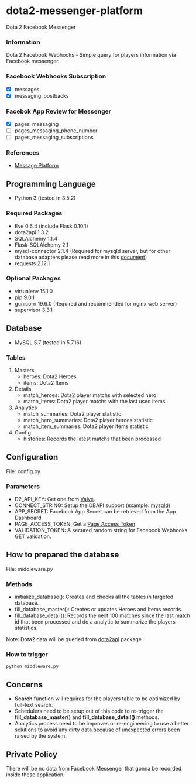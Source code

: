 # dota2-messenger-platform
Dota 2 Facebook Messenger

### Information

Dota 2 Facebook Webhooks - Simple query for players information via Facebook messenger.

### Facebook Webhooks Subscription

- [x] messages
- [x] messaging_postbacks

### Facebok App Review for Messenger

- [X] pages_messaging
- [ ] pages_messaging_phone_number
- [ ] pages_messaging_subscriptions

### References

- [Message Platform](https://developers.facebook.com/docs/messenger-platform)


## Programming Language

* Python 3 (tested in 3.5.2)

### Required Packages

* Eve 0.6.4 (include Flask 0.10.1)
* dota2api 1.3.2
* SQLAlchemy 1.1.4
* Flask-SQLAlchemy 2.1
* mysql-connector 2.1.4 (Required for mysqld server, but for other database adapters please read more in this [document](http://docs.sqlalchemy.org/en/latest/dialects/))
* requests 2.12.1

### Optional Packages

* virtualenv 15.1.0
* pip 9.0.1
* gunicorn 19.6.0 (Required and recommended for nginx web server)
* supervisor 3.3.1


## Database

* MySQL 5.7 (tested in 5.7.16)

### Tables

1. Masters
   * heroes: Dota2 Heroes
   * items: Dota2 Items
2. Details
   * match_heroes: Dota2 player matchs with selected hero
   * match_items: Dota2 player matchs with the last used items
3. Analytics
   * match_summaries: Dota2 player statistic
   * match_hero_summaries: Dota2 player heroes statistic
   * match_item_summaries: Dota2 player items statistic
4. Config
   * histories: Records the latest matchs that been processed


## Configuration

File: config.py

### Parameters

* D2_API_KEY: Get one from [Valve](http://dota2api.readthedocs.io/en/latest/tutorial.html).
* CONNECT_STRING: Setup the DBAPI support (example: [mysqld](http://docs.sqlalchemy.org/en/latest/dialects/mysql.html))
* APP_SECRET: Facebook App Secret can be retrieved from the App Dashboard
* PAGE_ACCESS_TOKEN: Get a [Page Access Token](https://developers.facebook.com/docs/messenger-platform/guides/setup#page_access_token)
* VALIDATION_TOKEN: A secured random string for Facebook Webhooks GET validation.  


## How to prepared the database

File: middleware.py

### Methods

* initialize_database(): Creates and checks all the tables in targeted database.
* fill_database_master(): Creates or updates Heroes and Items records.
* fill_database_detail(): Records the next 100 matches since the last match id that been processed and do a analytic to summarize the players statistics.

Note: Dota2 data will be queried from [dota2api](https://dota2api.readthedocs.io/en/latest/) package.

### How to trigger

    python middleware.py


## Concerns

* **Search** function will requires for the players table to be optimized by full-text search.
* Schedulers need to be setup out of this code to re-trigger the **fill_database_master()** and **fill_database_detail()** methods.
* Analytics process need to be improves or re-engineering to use a better solutions to avoid any dirty data because of unexpected errors been raised by the system.

## Private Policy

There will be no data from Facebook Messenger that gonna be recorded inside these application.

